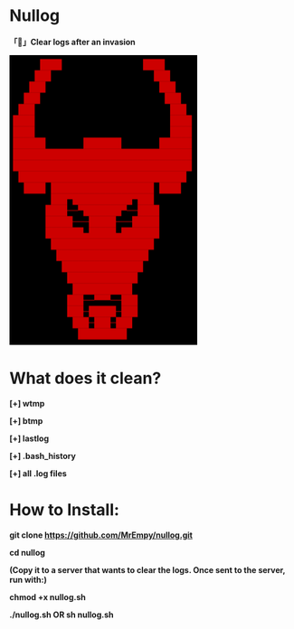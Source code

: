 # Nullog
**「🧹」Clear logs after an invasion**

![](image.png)

# What does it clean?

**[+] wtmp**

**[+] btmp**

**[+] lastlog**

**[+] .bash_history**

**[+] all .log files**

# How to Install:

**git clone https://github.com/MrEmpy/nullog.git**

**cd nullog**

**(Copy it to a server that wants to clear the logs. Once sent to the server, run with:)**

**chmod +x nullog.sh**

**./nullog.sh OR sh nullog.sh**
